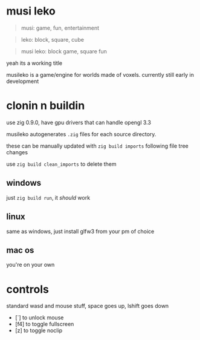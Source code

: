 # musi leko
> musi: game, fun, entertainment

> leko: block, square, cube

> musi leko: block game, square fun

yeah its a working title

musileko is a game/engine for worlds made of voxels. currently still early in development

# clonin n buildin
use zig 0.9.0, have gpu drivers that can handle opengl 3.3

musileko autogenerates `.zig` files for each source directory.

these can be manually updated with `zig build imports` following file tree changes

use `zig build clean_imports` to delete them

## windows
just `zig build run`, it *should* work

## linux
same as windows, just install glfw3 from your pm of choice

## mac os
you're on your own

# controls
standard wasd and mouse stuff, space goes up, lshift goes down
- \[`\] to unlock mouse
- \[f4\] to toggle fullscreen
- \[z\] to toggle noclip